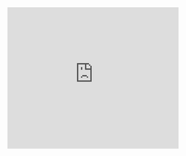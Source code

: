 <iframe width="384px" height="319px" src="https://plugins.jetbrains.com/embeddable/card/24450" frameborder="0" scrolling="no"></iframe>
